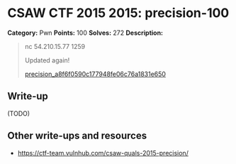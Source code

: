 # CSAW CTF 2015 2015: precision-100

**Category:** Pwn
**Points:** 100
**Solves:** 272
**Description:**

> nc 54.210.15.77 1259
>
> Updated again!
>
> [precision_a8f6f0590c177948fe06c76a1831e650](precision_a8f6f0590c177948fe06c76a1831e650)


## Write-up

(TODO)

## Other write-ups and resources

* <https://ctf-team.vulnhub.com/csaw-quals-2015-precision/>
